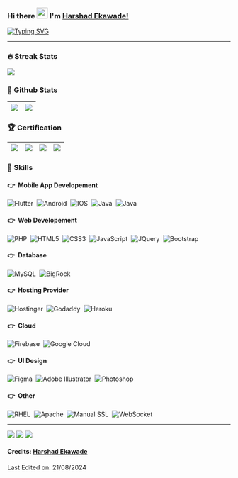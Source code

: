 ### Hi there <img src="https://media.giphy.com/media/hvRJCLFzcasrR4ia7z/giphy.gif" width="25"> I'm [Harshad Ekawade!](https://github.com/harshadekawade)
<a href="https://git.io/typing-svg"><img src="https://readme-typing-svg.herokuapp.com?font=Fira+Code&weight=600&size=18&duration=3000&vCenter=true&pause=1000&color=4493F8&width=510&lines=With+3%2B+Years+of+experience+in+IT+industry;Mobile+App+%7C+Web+Developer;Always+learning+new+things" alt="Typing SVG" /></a>
<hr/>

### 🔥 Streak Stats
<img src="https://github-readme-streak-stats.herokuapp.com/?user=harshadekawade&theme=blueberry_duo"/>

### 🚀 Github Stats
<img src="https://github-readme-stats.vercel.app/api/top-langs/?username=harshadekawade&layout=compact&&theme=github_dark"/>|<img src="https://github-readme-stats.vercel.app/api?username=harshadekawade&&show_icons=true&count_private=true&theme=github_dark">
|---|---|

### 🏆 Certification
|[![](https://img.shields.io/badge/HTML%20Fundamental-red?style=for-the-badge)](https://github.com/harshadekawade/harshadekawade/blob/main/SoloLearn/HTML_certificate.jpg)|[![](https://img.shields.io/badge/CSS%20Fundamental-blue?style=for-the-badge)](https://github.com/harshadekawade/harshadekawade/blob/main/SoloLearn/CSS_certificate.jpg)|[![](https://img.shields.io/badge/PHP%20Tutorials-green?style=for-the-badge)](https://github.com/harshadekawade/harshadekawade/blob/main/SoloLearn/PHP_certificate.jpg)|[![](https://img.shields.io/badge/SQL%20Fundamental-orange?style=for-the-badge)](https://github.com/harshadekawade/harshadekawade/blob/main/SoloLearn/SQL_certificate.jpg)|
|---|---|---|---|

### 🎯 Skills
#### 👉 &nbsp;Mobile App Developement
![Flutter](https://img.shields.io/badge/flutter-02569B?style=flat-square&logo=flutter&logoColor=white)&nbsp;
![Android](https://img.shields.io/badge/android-34A853?style=flat-square&logo=android&logoColor=white)&nbsp;
![IOS](https://img.shields.io/badge/ios-000000?style=flat-square&logo=apple&logoColor=white)&nbsp;
![Java](https://img.shields.io/badge/java-%23ED8B00.svg?style=flat-square&logo=java&logoColor=white)&nbsp;
![Java](https://img.shields.io/badge/kotlin-%237F52FF.svg?style=flat-square&logo=kotlin&logoColor=white)&nbsp;

#### 👉 &nbsp;Web Developement
![PHP](https://img.shields.io/badge/php-%23556096.svg?style=flat-square&logo=php&logoColor=white)&nbsp;
![HTML5](https://img.shields.io/badge/html5-%23E34F26.svg?style=flat-square&logo=html5&logoColor=white)&nbsp;
![CSS3](https://img.shields.io/badge/css3-%231572B6.svg?style=flat-square&logo=css3&logoColor=white)&nbsp;
![JavaScript](https://img.shields.io/badge/javascript-%23323330.svg?style=flat-square&logo=javascript&logoColor=%23F7DF1E)&nbsp;
![JQuery](https://img.shields.io/badge/JQuery-%23106daf.svg?style=flat-square&logo=JQuery&logoColor=white)&nbsp;
![Bootstrap](https://img.shields.io/badge/bootstrap-%23563D7C.svg?style=flat-square&logo=bootstrap&logoColor=white)&nbsp;

#### 👉 &nbsp;Database
![MySQL](https://img.shields.io/badge/mysql-%234479A1.svg?style=flat-square&logo=mysql&logoColor=white)&nbsp;
![BigRock](https://img.shields.io/badge/postgresql-%234169E1.svg?style=flat-square&logo=postgresql&logoColor=white)&nbsp;

#### 👉 &nbsp;Hosting Provider
![Hostinger](https://img.shields.io/badge/hostinger-%23673DE6.svg?style=flat-square&logo=hostinger&logoColor=white)&nbsp;
![Godaddy](https://img.shields.io/badge/Godaddy-%231BDBDB.svg?style=flat-square&logo=Godaddy&logoColor=white)&nbsp;
![Heroku](https://img.shields.io/badge/heroku-%23430098.svg?style=flat-square&logo=heroku&logoColor=white)&nbsp;

#### 👉 &nbsp;Cloud
![Firebase](https://img.shields.io/badge/firebase-%23de3308.svg?style=flat-square&logo=firebase&logoColor=white)&nbsp;
![Google Cloud](https://img.shields.io/badge/GoogleCloud-%234285F4.svg?style=flat-square&logo=google-cloud&logoColor=white)&nbsp;

#### 👉 &nbsp;UI Design
![Figma](https://img.shields.io/badge/figma-%23F24E1E.svg?style=flat-square&logo=figma&logoColor=white)&nbsp;
![Adobe Illustrator](https://img.shields.io/badge/Illustrator-%23390808.svg?style=flat-square&logo=adobeillustrator&logoColor=ff9d08)&nbsp;
![Photoshop](https://img.shields.io/badge/Photoshop-%2331A8FF.svg?style=flat-square&logo=adobephotoshop&logoColor=white)&nbsp;

#### 👉 &nbsp;Other
![RHEL](https://img.shields.io/badge/RHEL-%23EE0000.svg?style=flat-square&logo=redhat&logoColor=white)&nbsp;
![Apache](https://img.shields.io/badge/apache-%23D22128.svg?style=flat-square&logo=apache&logoColor=white)&nbsp;
![Manual SSL](https://img.shields.io/badge/Manual%20SSL-%2334A853.svg?style=flat-square&logoColor=white)&nbsp;
![WebSocket](https://img.shields.io/badge/web%20socket-%234285F4.svg?style=flat-square&logoColor=white)&nbsp;
<hr>
<a target="_blank" href="https://www.linkedin.com/in/harshad-ekawade-74720122a"><img src="https://img.shields.io/badge/-LinkedIn-0077B5?style=for-the-badge&logo=Linkedin&logoColor=white"></img></a>
<a target="_blank" href="mailto:harshadekawade@gmail.com"><img src="https://img.shields.io/badge/-Gmail-D14836?style=for-the-badge&logo=Gmail&logoColor=white"></img></a>
<a target="_blank" href="https://leetcode.com/u/harshadekawade"><img src="https://img.shields.io/badge/leetcode-FFA116?style=for-the-badge&logo=leetcode&logoColor=white"></img></a>
<br>
</p>

#### Credits: [Harshad Ekawade](https://github.com/harshadekawade)

Last Edited on: 21/08/2024
